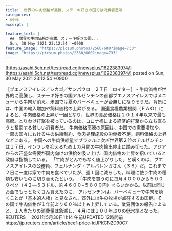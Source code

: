 ```yaml
---
title:  世界の牛肉価格が高騰、ステーキ好きの国では消費者悲鳴  
categories:
- news
excerpt: |
  
feature_text: |
  ##  世界の牛肉価格が高騰、ステーキ好きの国...
  Sun, 30 May 2021 23:12:54  +0900
feature_image: "https://picsum.photos/2560/600?image=733"
image: "https://picsum.photos/2560/600?image=733"
---
```


[https://asahi.5ch.net/test/read.cgi/newsplus/1622383974/](https://asahi.5ch.net/test/read.cgi/newsplus/1622383974/)
posted on Sun, 30 May 2021 23:12:54  +0900

<!--more-->

［ブエノスアイレス／シカゴ／サンパウロ　２７日　ロイター］ - 牛肉価格が世界的に高騰し、ステーキ好きの国アルゼンチンの首都ブエノスアイレスではメニューから牛肉が消え、米国では夏のバーベキューが台無しになりそうだ。背景には、中国の輸入増加や飼料価格の上昇がある。 国連食糧農業機関（ＦＡＯ）によると、牛肉価格の上昇が一因となり、世界の食品価格は２０１４年以来で最も高騰。とりわけ打撃を被っているのは、コロナ禍による経済的打撃から立ち直ろうと奮闘する貧しい消費者だ。 牛肉価格高騰の原因は、中国での需要増加や、一部の国々における牛の供給制約、食肉処理施設の労働者不足、飼料価格の上昇などにある。 中国への牛肉供給量でブラジルに次ぎ世界第２位のアルゼンチンは１７日、インフレを抑えるため１カ月間の牛肉輸出停止に踏み切った。アジアからの旺盛な需要が国内向けの供給を吸い上げ、国内価格の上昇を招いていると政府は指摘している。 「牛肉がとんでもなく値上がりした」と嘆くのは、ブエノスアイレスの公務員、フェルナンダ・アルバレンガさん（３８）だ。これまで２日に一度は家で牛肉を食べていたが、週１回に減らした。料理に使う牛肉の種類も安いものに切り替えたという。 「牛肉を買うのに毎月４０００から５０００ペソ（４２—５３ドル、約４６００−５８００円）ぐらいかかる。以前は同じお金でもっとたくさん買えたのに」 アルゼンチンは、バーベキューで牛肉を焼くことが「基本的人権」と見なされ、郊外には牛の牧場が点在するお国柄。その国で牛肉価格が１年前より６０％以上も上昇している。業界団体の報告によると、１人当たりの消費量は急減し、４月には１００年ぶりの低水準となった。 REUTERS 　2021年5月30日11:14 午前UPDATED 12時間前 https://jp.reuters.com/article/beef-price-idJPKCN2D90C7
